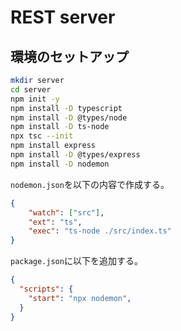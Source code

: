 # REST server

## 環境のセットアップ

``` bash
mkdir server
cd server
npm init -y
npm install -D typescript
npm install -D @types/node
npm install -D ts-node
npx tsc --init
npm install express
npm install -D @types/express
npm install -D nodemon
```

`nodemon.json`を以下の内容で作成する。

``` json
{
    "watch": ["src"],
    "ext": "ts",
    "exec": "ts-node ./src/index.ts"
}
```

`package.json`に以下を追加する。

``` json
{
  "scripts": {
    "start": "npx nodemon",
  }
}
```


